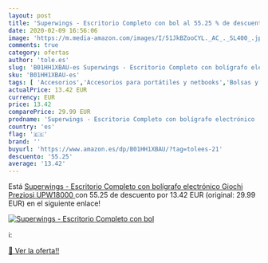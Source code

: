 ```yaml
---
layout: post
title: 'Superwings - Escritorio Completo con bol al 55.25 % de descuento'
date: 2020-02-09 16:56:06
image: 'https://m.media-amazon.com/images/I/51JkBZooCYL._AC_._SL400_.jpg'
comments: true
category: ofertas
author: 'tole.es'
slug: 'B01HH1XBAU-es Superwings - Escritorio Completo con bolígrafo electrónico...'
sku: 'B01HH1XBAU-es'
tags: [ 'Accesorios','Accesorios para portátiles y netbooks','Bolsas y fundas para portátiles y netbooks','Bolígrafos, lápices y útiles de escritura','Fundas blandas para portátiles y netbooks','Informática','Oficina y papelería','Rotuladores permanentes','Rotuladores y subrayadores','bolígrafo', ]
actualPrice: 13.42 EUR
currency: EUR
price: 13.42
comparePrice: 29.99 EUR
prodname: 'Superwings - Escritorio Completo con bolígrafo electrónico  Giochi Preziosi UPW18000 '
country: 'es'
flag: '🇪🇸'
brand: ''
buyurl: 'https://www.amazon.es/dp/B01HH1XBAU/?tag=tolees-21'
descuento: '55.25'
average: '13.42'
---
```


Está [Superwings - Escritorio Completo con bolígrafo electrónico  Giochi Preziosi UPW18000 ](https://www.amazon.es/dp/B01HH1XBAU/?tag=tolees-21) con 55.25 de descuento por 13.42 EUR (original: 29.99 EUR) en el siguiente enlace!

[![Superwings - Escritorio Completo con bol](https://m.media-amazon.com/images/I/51JkBZooCYL._AC_._SL400_.jpg)](https://www.amazon.es/dp/B01HH1XBAU/?tag=tolees-21)

ℹ️:


[🛒 Ver la oferta!!](https://www.amazon.es/dp/B01HH1XBAU/?tag=tolees-21)
